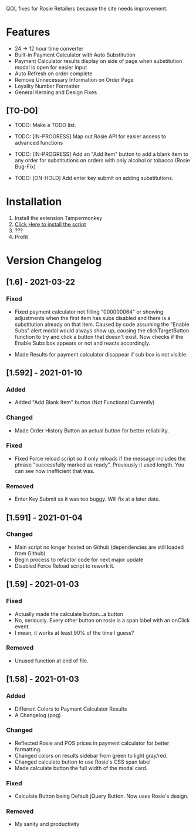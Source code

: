 QOL fixes for Rosie Retailers because the site needs improvement.

# Features
- 24 -> 12 hour time converter
- Built-in Payment Calculator with Auto Substitution
- Payment Calculator results display on side of page when substitution modal is open for easier input
- Auto Refresh on order complete
- Remove Unnecessary Information on Order Page
- Loyality Number Formatter
- General Kerning and Design Fixes


## [TO-DO]

- TODO: Make a TODO list.

- TODO: [IN-PROGRESS] Map out Rosie API for easier access to advanced functions

- TODO: [IN-PROGRESS] Add an "Add Item" button to add a blank item to any order for substitutions on orders with only alcohol or tobacco (Rosie Bug-Fix) 

- TODO: [ON-HOLD] Add enter key submit on adding substitutions.


# Installation
1) Install the extension Tampermonkey
2) [Click Here to install the script](https://github.com/Ryah/Rosie-Addon-Suite/raw/main/main.user.js)
3) ???
4) Profit

# Version Changelog


## [1.6] - 2021-03-22


### Fixed

- Fixed payment calculator not filling "000000064" or showing adjustments when the first item has subs disabled and there is a substitution already on that item. Caused by code assuming the "Enable Subs" alert modal would always show up, causing the clickTargetButton function to try and click a button that doesn't exist. Now checks if the Enable Subs box appears or not and reacts accordingly.

- Made Results for payment calculator disappear if sub box is not visible.


## [1.592] - 2021-01-10

### Added

- Added "Add Blank Item" button (Not Functional Currently)

### Changed

- Made Order History Button an actual button for better reliability.

### Fixed

- Fixed Force reload script so it only reloads if the message includes the phrase "successfully marked as ready". Previously it used length. You can see how inefficient that was.

### Removed

- Enter Key Submit as it was too buggy. Will fix at a later date.


## [1.591] - 2021-01-04

### Changed

- Main script no longer hosted on Github (dependencies are still loaded from Github)
- Begin process to refactor code for next major update
- Disabled Force Reload script to rework it.

## [1.59] - 2021-01-03

### Fixed

- Actually made the calculate button...a button
- No, seriously. Every other button on rosie is a span label with an onClick event.
- I mean, it works at least 90% of the time I guess? 

### Removed

- Unused function at end of file.

## [1.58] - 2021-01-03

### Added

- Different Colors to Payment Calculator Results
- A Changelog (pog)

### Changed

- Reflected Rosie and POS prices in payment calculator for better formatting.
- Changed colors on results sidebar from green to light gray/red.
- Changed calculate button to use Rosie's CSS span label
- Made calculate button the full width of the modal card.

### Fixed

- Calculate Button being Default jQuery Button. Now uses Rosie's design.

### Removed

- My sanity and productivity
